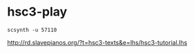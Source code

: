 # hsc3-play

```
scsynth -u 57110
```

http://rd.slavepianos.org/?t=hsc3-texts&e=lhs/hsc3-tutorial.lhs
